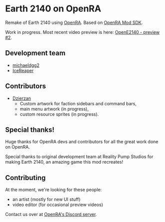 # Earth 2140 on OpenRA

Remake of Earth 2140 using [OpenRA](https://github.com/OpenRA/OpenRA). Based on [OpenRA Mod SDK](https://github.com/OpenRA/OpenRAModSDK).

Work in progress. Most recent video preview is here: [OpenE2140 - preview #2](https://dalek.zone/w/aFNBP49nMUMXKCsSFxu41h).

## Development team

- [michaeldgg2](https://github.com/michaeldgg2)
- [IceReaper](https://github.com/IceReaper)

## Contributors

- [Dzierzan](https://github.com/Dzierzan)
	* Custom artwork for faction sidebars and command bars,
	* main menu artwork (in progress),
	* custom resource sprites (in progress).

## Special thanks!

Huge thanks for OpenRA devs and contributors for all the great work done on OpenRA.

Special thanks to original development team at Reality Pump Studios for making Earth 2140, an amazing game this mod recreates!

## Contributing

At the moment, we're looking for these people:
- an artist (mostly for new UI stuff)
- video editor (for occasional preview videos)

Contact us over at [OpenRA's Discord server](https://discord.openra.net/).
